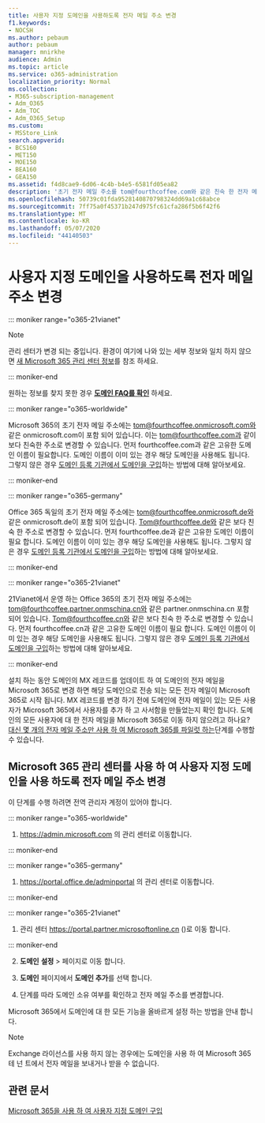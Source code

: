 ```yaml
---
title: 사용자 지정 도메인을 사용하도록 전자 메일 주소 변경
f1.keywords:
- NOCSH
ms.author: pebaum
author: pebaum
manager: mnirkhe
audience: Admin
ms.topic: article
ms.service: o365-administration
localization_priority: Normal
ms.collection:
- M365-subscription-management
- Adm_O365
- Adm_TOC
- Adm_O365_Setup
ms.custom:
- MSStore_Link
search.appverid:
- BCS160
- MET150
- MOE150
- BEA160
- GEA150
ms.assetid: f4d8cae9-6d06-4c4b-b4e5-6581fd05ea82
description: '초기 전자 메일 주소를 tom@fourthcoffee.com와 같은 친숙 한 전자 메일 주소로 변경 합니다. 이 작업을 수행 하려면 도메인 이름을 구입 하 여 Microsoft 365에 추가 해야 합니다. '
ms.openlocfilehash: 50739c01fda9528140870798324dd69a1c68abce
ms.sourcegitcommit: 7ff75a0f45371b247d975fc61cfa286f5b6f42f6
ms.translationtype: MT
ms.contentlocale: ko-KR
ms.lasthandoff: 05/07/2020
ms.locfileid: "44140503"
---
```

# <a name="change-your-email-address-to-use-your-custom-domain"></a>사용자 지정 도메인을 사용하도록 전자 메일 주소 변경

::: moniker range="o365-21vianet"

> [!NOTE]
> 관리 센터가 변경 되는 중입니다. 환경이 여기에 나와 있는 세부 정보와 일치 하지 않으면 [새 Microsoft 365 관리 센터 정보](https://docs.microsoft.com/microsoft-365/admin/microsoft-365-admin-center-preview?view=o365-21vianet)를 참조 하세요.

::: moniker-end

 원하는 정보를 찾지 못한 경우 **[도메인 FAQ를 확인](../setup/domains-faq.md)** 하세요. 
  
::: moniker range="o365-worldwide"

Microsoft 365의 초기 전자 메일 주소에는 tom@fourthcoffee.onmicrosoft.com와 같은 onmicrosoft.com이 포함 되어 있습니다. 이는 tom@fourthcoffee.com과 같이 보다 친숙한 주소로 변경할 수 있습니다. 먼저 fourthcoffee.com과 같은 고유한 도메인 이름이 필요합니다. 도메인 이름이 이미 있는 경우 해당 도메인을 사용해도 됩니다. 그렇지 않은 경우 [도메인 등록 기관에서 도메인을 구입](../get-help-with-domains/buy-a-domain-name.md)하는 방법에 대해 알아보세요.

::: moniker-end

::: moniker range="o365-germany"

Office 365 독일의 초기 전자 메일 주소에는 tom@fourthcoffee.onmicrosoft.de와 같은 onmicrosoft.de이 포함 되어 있습니다. Tom@fourthcoffee.de와 같은 보다 친숙 한 주소로 변경할 수 있습니다. 먼저 fourthcoffee.de과 같은 고유한 도메인 이름이 필요 합니다. 도메인 이름이 이미 있는 경우 해당 도메인을 사용해도 됩니다. 그렇지 않은 경우 [도메인 등록 기관에서 도메인을 구입](../get-help-with-domains/buy-a-domain-name.md)하는 방법에 대해 알아보세요.

::: moniker-end

::: moniker range="o365-21vianet"

21Vianet에서 운영 하는 Office 365의 초기 전자 메일 주소에는 tom@fourthcoffee.partner.onmschina.cn와 같은 partner.onmschina.cn 포함 되어 있습니다. Tom@fourthcoffee.cn와 같은 보다 친숙 한 주소로 변경할 수 있습니다. 먼저 fourthcoffee.cn과 같은 고유한 도메인 이름이 필요 합니다. 도메인 이름이 이미 있는 경우 해당 도메인을 사용해도 됩니다. 그렇지 않은 경우 [도메인 등록 기관에서 도메인을 구입](../get-help-with-domains/buy-a-domain-name.md)하는 방법에 대해 알아보세요.

::: moniker-end

설치 하는 동안 도메인의 MX 레코드를 업데이트 하 여 도메인의 전자 메일을 Microsoft 365로 변경 하면 해당 도메인으로 전송 되는 모든 전자 메일이 Microsoft 365로 시작 됩니다. MX 레코드를 변경 하기 전에 도메인에 전자 메일이 있는 모든 사용자가 Microsoft 365에서 사용자를 추가 하 고 사서함을 만들었는지 확인 합니다. 도메인의 모든 사용자에 대 한 전자 메일을 Microsoft 365로 이동 하지 않으려고 하나요? [대신 몇 개의 전자 메일 주소만 사용 하 여 Microsoft 365를 파일럿 하는](https://docs.microsoft.com/microsoft-365/admin/setup/domains-faq)단계를 수행할 수 있습니다.
  
## <a name="change-your-email-address-to-use-your-custom-domain-using-the-microsoft-365-admin-center"></a>Microsoft 365 관리 센터를 사용 하 여 사용자 지정 도메인을 사용 하도록 전자 메일 주소 변경

이 단계를 수행 하려면 전역 관리자 계정이 있어야 합니다. 

::: moniker range="o365-worldwide"

1. <a href="https://go.microsoft.com/fwlink/p/?linkid=2024339" target="_blank">https://admin.microsoft.com</a> 의 관리 센터로 이동합니다. 

::: moniker-end
   
::: moniker range="o365-germany"
    
1. <a href="https://go.microsoft.com/fwlink/p/?linkid=848041" target="_blank">https://portal.office.de/adminportal</a> 의 관리 센터로 이동합니다. 
    
::: moniker-end

::: moniker range="o365-21vianet"

1. 관리 센터 <a href="https://go.microsoft.com/fwlink/p/?linkid=850627" target="_blank"> https://portal.partner.microsoftonline.cn </a>()로 이동 합니다. 

::: moniker-end 

2. **도메인** **설정** > 페이지로 이동 합니다. 

3. **도메인** 페이지에서 **도메인 추가**를 선택 합니다.
    
4. 단계를 따라 도메인 소유 여부를 확인하고 전자 메일 주소를 변경합니다.
    
Microsoft 365에서 도메인에 대 한 모든 기능을 올바르게 설정 하는 방법을 안내 합니다.

> [!NOTE]
> Exchange 라이선스를 사용 하지 않는 경우에는 도메인을 사용 하 여 Microsoft 365 테 넌 트에서 전자 메일을 보내거나 받을 수 없습니다.
  
## <a name="related-articles"></a>관련 문서

[Microsoft 365을 사용 하 여 사용자 지정 도메인 구입](../get-help-with-domains/buy-a-domain-name.md)
 
